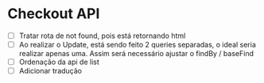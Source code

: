 # Checkout API

- [ ] Tratar rota de not found, pois está retornando html
- [ ] Ao realizar o Update, está sendo feito 2 queries separadas, o ideal seria realizar apenas uma. Assim será necessário ajustar o findBy / baseFind
- [ ] Ordenação da api de list
- [ ] Adicionar tradução
